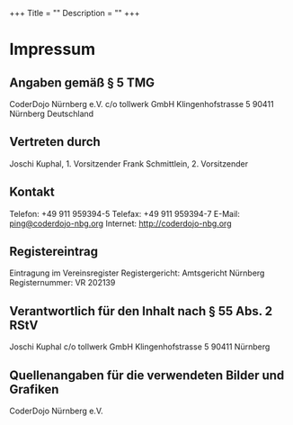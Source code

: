 +++
Title = ""
Description = ""
+++
# Impressum

## Angaben gemäß § 5 TMG

CoderDojo Nürnberg e.V. 
c/o tollwerk GmbH 
Klingenhofstrasse 5
90411 Nürnberg 
Deutschland

## Vertreten durch</h2>
Joschi Kuphal, 1. Vorsitzender 
Frank Schmittlein, 2. Vorsitzender

## Kontakt
Telefon: +49 911 959394-5
Telefax: +49 911 959394-7
E-Mail: ping@coderdojo-nbg.org
Internet: http://coderdojo-nbg.org

## Registereintrag
Eintragung im Vereinsregister
Registergericht: Amtsgericht Nürnberg
Registernummer: VR 202139

## Verantwortlich für den Inhalt nach § 55 Abs. 2 RStV
Joschi Kuphal
c/o tollwerk GmbH
Klingenhofstrasse 5
90411 Nürnberg

## Quellenangaben für die verwendeten Bilder und Grafiken
CoderDojo Nürnberg e.V.
